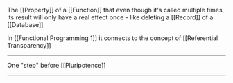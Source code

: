 The [[Property]] of a [[Function]] that even though it's called multiple times, its result will only have a real effect once - like deleting a [[Record]] of a [[Database]]

In [[Functional Programming 1]] it connects to the concept of [[Referential Transparency]]

---

One "step" before [[Pluripotence]]

---

